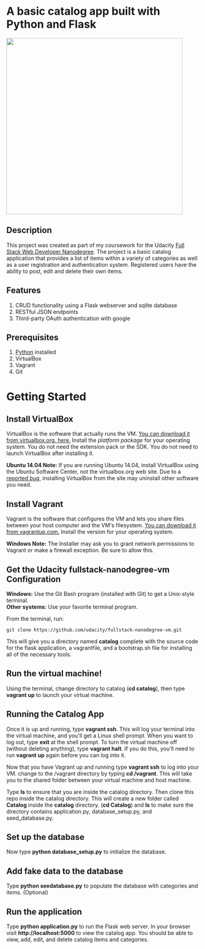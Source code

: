 <p align="center">
  <h1>A basic catalog app built with Python and Flask</h1>
  <img src="static/CatalogDemo.gif" width="460"/>
</p>


## Description
This project was created as part of my coursework for the Udacity [Full Stack Web Developer Nanodegree](https://www.udacity.com/course/full-stack-web-developer-nanodegree--nd004). The project is a basic catalog application that provides a list of items within a variety of categories as well as a user registration and authentication system. Registered users have the ability to post, edit and delete their own items.

## Features
1. CRUD functionality using a Flask webserver and sqlite database
2. RESTful JSON endpoints
3. Third-party OAuth authentication with google

## Prerequisites
1. [Python](https://www.python.org/downloads/) installed
2. VirtualBox
3. Vagrant
4. Git


# Getting Started

## Install VirtualBox

VirtualBox is the software that actually runs the VM. [You can download it from virtualbox.org, here.](https://www.virtualbox.org/wiki/Downloads)  Install the *platform package* for your operating system.  You do not need the extension pack or the SDK. You do not need to launch VirtualBox after installing it.

**Ubuntu 14.04 Note:** If you are running Ubuntu 14.04, install VirtualBox using the Ubuntu Software Center, not the virtualbox.org web site. Due to a [reported bug](http://ubuntuforums.org/showthread.php?t=2227131), installing VirtualBox from the site may uninstall other software you need.

## Install Vagrant

Vagrant is the software that configures the VM and lets you share files between your host computer and the VM's filesystem.  [You can download it from vagrantup.com.](https://www.vagrantup.com/downloads) Install the version for your operating system.

**Windows Note:** The Installer may ask you to grant network permissions to Vagrant or make a firewall exception. Be sure to allow this.

## Get the Udacity fullstack-nanodegree-vm Configuration

**Windows:** Use the Git Bash program (installed with Git) to get a Unix-style terminal.  
**Other systems:** Use your favorite terminal program.

From the terminal, run:

    git clone https://github.com/udacity/fullstack-nanodegree-vm.git

This will give you a directory named **catalog** complete with the source code for the flask application, a vagrantfile, and a bootstrap.sh file for installing all of the necessary tools. 

## Run the virtual machine!

Using the terminal, change directory to catalog (**cd catalog**), then type **vagrant up** to launch your virtual machine.


## Running the Catalog App
Once it is up and running, type **vagrant ssh**. This will log your terminal into the virtual machine, and you'll get a Linux shell prompt. When you want to log out, type **exit** at the shell prompt.  To turn the virtual machine off (without deleting anything), type **vagrant halt**. If you do this, you'll need to run **vagrant up** again before you can log into it.


Now that you have Vagrant up and running type **vagrant ssh** to log into your VM.  change to the /vagrant directory by typing **cd /vagrant**. This will take you to the shared folder between your virtual machine and host machine.

Type **ls** to ensure that you are inside the catalog directory. Then clone this repo inside the catalog directory. This will create a new folder called **Catalog** inside the **catalog** directory. (**cd Catalog**) and **ls** to make sure the directory contains application.py, database_setup.py, and seed_database.py.

## Set up the database
Now type **python database_setup.py** to initialize the database.

## Add fake data to the database
Type **python seedatabase.py** to populate the database with categories and items. (Optional)

## Run the application
Type **python application.py** to run the Flask web server. In your browser visit **http://localhost:5000** to view the catalog app. You should be able to view, add, edit, and delete catalog items and categories.
